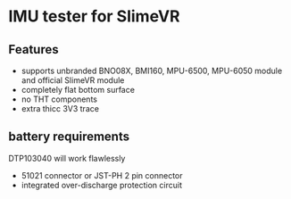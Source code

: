 # IMU tester for SlimeVR

## Features
- supports unbranded BNO08X, BMI160, MPU-6500, MPU-6050 module and official SlimeVR module
- completely flat bottom surface
- no THT components
- extra thicc 3V3 trace

## battery requirements
DTP103040 will work flawlessly
- 51021 connector or JST-PH 2 pin connector
- integrated over-discharge protection circuit